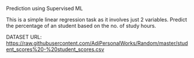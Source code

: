 Prediction using Supervised ML

This is a simple linear regression task as it involves just 2 variables.
Predict the percentage of an student based on the no. of study hours.

DATASET URL: https://raw.githubusercontent.com/AdiPersonalWorks/Random/master/student_scores%20-%20student_scores.csv